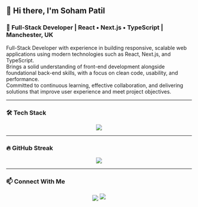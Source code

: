 ## 👋 Hi there, I'm Soham Patil

### 🚀 Full-Stack Developer | React • Next.js • TypeScript | Manchester, UK

Full-Stack Developer with experience in building responsive, scalable web applications using modern technologies such as React, Next.js, and TypeScript.  
Brings a solid understanding of front-end development alongside foundational back-end skills, with a focus on clean code, usability, and performance.  
Committed to continuous learning, effective collaboration, and delivering solutions that improve user experience and meet project objectives.

---

### 🛠️ Tech Stack
<p align="center">
  <img src="https://skillicons.dev/icons?i=react,nextjs,javascript,typescript,tailwindcss,nodejs,git,figma&perline=5" />
</p>

---

### 🔥 GitHub Streak
<p align="center">
  <img src="https://github-readme-streak-stats.herokuapp.com/?user=Soham042328&theme=default" />
</p>

---

### 📫 Connect With Me
<p align="center">
  <a align="center" style="margin-top:1rem;">
<img align="center" src="https://github-readme-streak-stats.herokuapp.com/?user=Soham042328" />
</a>
  <a href="mailto:patilsoham98@gmail.com" target="_blank">
    <img src="https://img.shields.io/badge/Email-D14836?style=for-the-badge&logo=gmail&logoColor=white" />
  </a>
</p>
